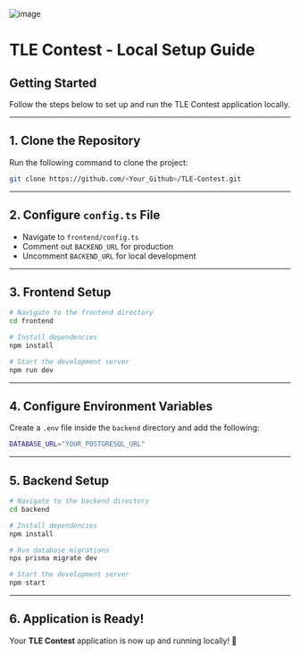 ![image](https://github.com/user-attachments/assets/70eca308-bd33-47db-9b90-a7ef3fc5d6f2)


# **TLE Contest - Local Setup Guide**

## **Getting Started**

Follow the steps below to set up and run the TLE Contest application locally.

---

## **1. Clone the Repository**

Run the following command to clone the project:

```sh
git clone https://github.com/<Your_Github>/TLE-Contest.git
```

---

## **2. Configure `config.ts` File**

- Navigate to `frontend/config.ts`
- Comment out `BACKEND_URL` for production
- Uncomment `BACKEND_URL` for local development

---

## **3. Frontend Setup**

```sh
# Navigate to the frontend directory
cd frontend

# Install dependencies
npm install

# Start the development server
npm run dev
```

---

## **4. Configure Environment Variables**

Create a `.env` file inside the `backend` directory and add the following:

```sh
DATABASE_URL="YOUR_POSTGRESQL_URL"
```

---

## **5. Backend Setup**

```sh
# Navigate to the backend directory
cd backend

# Install dependencies
npm install

# Run database migrations
npx prisma migrate dev

# Start the development server
npm start
```

---

## **6. Application is Ready!**

Your **TLE Contest** application is now up and running locally! 🚀
